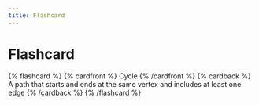 ```yaml
---
title: Flashcard 
---
```


# Flashcard 

{% flashcard %}
{% cardfront %}
Cycle
{% /cardfront %}
{% cardback %}
A path that starts and ends at the same vertex and includes at least one edge
{% /cardback %}
{% /flashcard %}
